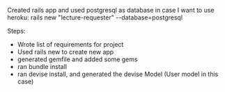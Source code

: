 Created rails app and used postgresql as database in case I want to use heroku:
rails new "lecture-requester" --database=postgresql

Steps:

- Wrote list of requirements for project
- Used rails new to create new app
- generated gemfile and added some gems
- ran bundle install
- ran devise install, and generated the devise Model (User model in this case)
